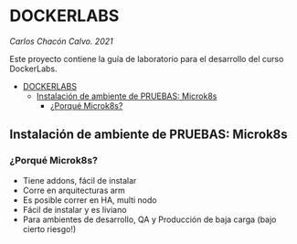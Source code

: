 # DOCKERLABS
*Carlos Chacón Calvo. 2021*

Este proyecto contiene la guía de laboratorio para el desarrollo del curso DockerLabs.
- [DOCKERLABS](#dockerlabs)
	- [Instalación de ambiente de PRUEBAS: Microk8s](#instalación-de-ambiente-de-pruebas-microk8s)
		- [¿Porqué Microk8s?](#porqué-microk8s)


## Instalación de ambiente de PRUEBAS: Microk8s

### ¿Porqué Microk8s?

- Tiene addons, fácil de instalar
- Corre en arquitecturas arm
- Es posible correr en HA, multi nodo
- Fácil de instalar y es liviano
- Para ambientes de desarrollo, QA y Producción de baja carga (bajo cierto riesgo!)
